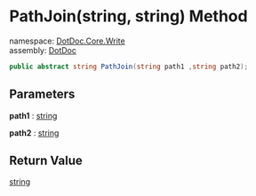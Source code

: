 ﻿# PathJoin\(string, string\) Method

namespace: [DotDoc\.Core\.Write](../../DotDoc.Core.Write.md)<br />
assembly: [DotDoc](../../../DotDoc.md)



```csharp
public abstract string PathJoin(string path1 ,string path2);
```

## Parameters

__path1__ : [string](https://docs.microsoft.com/ja-jp/dotnet/api/System.String)



__path2__ : [string](https://docs.microsoft.com/ja-jp/dotnet/api/System.String)



## Return Value

[string](https://docs.microsoft.com/ja-jp/dotnet/api/System.String)



